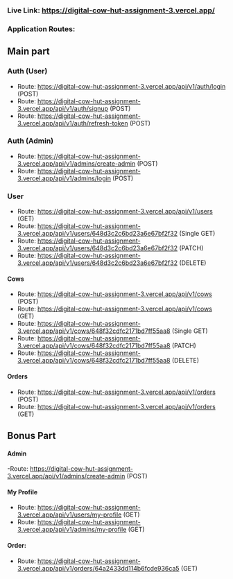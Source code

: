   <!-- ### Live Link: https://digital-cow-hut-assignment-3.vercel.app/
  ### Application Routes:

   #### User
   - api/v1/auth/signup (POST)
   - api/v1/users (GET)
   - api/v1/users/648d3c2c6bd23a6e67bf2f32 (Single GET)
   - api/v1/users/648d3c2c6bd23a6e67bf2f32(PATCH)
   - api/v1/users/648d3c2c6bd23a6e67bf2f32 (DELETE)


   #### Cows
   - api/v1/cows (POST)
   - api/v1/cows (GET)
   - api/v1/cows/648e7d1513716f4c05d80277 (Single GET) 
   - api/v1/cows/648e7d1513716f4c05d80277 (PATCH)
   - api/v1/cows/648e7d1513716f4c05d80277 (DELETE) 

   ### Pagination and Filtering routes of Cows

   - api/v1/cows?pag=1&limit=10
   
     
   #### Orders
   - api/v1/orders (POST)
   - api/v1/orders (GET) -->

  ### Live Link: https://digital-cow-hut-assignment-3.vercel.app/
  ### Application Routes:
  
  ## Main part
  
   ### Auth (User)
   - Route: https://digital-cow-hut-assignment-3.vercel.app/api/v1/auth/login (POST)
   - Route: https://digital-cow-hut-assignment-3.vercel.app/api/v1/auth/signup (POST)
   - Route:  https://digital-cow-hut-assignment-3.vercel.app/api/v1/auth/refresh-token (POST)

   ### Auth (Admin)
   - Route: https://digital-cow-hut-assignment-3.vercel.app/api/v1/admins/create-admin (POST)
   - Route: https://digital-cow-hut-assignment-3.vercel.app/api/v1/admins/login (POST)
   
   ### User
   - Route: https://digital-cow-hut-assignment-3.vercel.app/api/v1/users (GET)
   - Route: https://digital-cow-hut-assignment-3.vercel.app/api/v1/users/648d3c2c6bd23a6e67bf2f32 (Single GET)
   - Route: https://digital-cow-hut-assignment-3.vercel.app/api/v1/users/648d3c2c6bd23a6e67bf2f32 (PATCH)
   - Route: https://digital-cow-hut-assignment-3.vercel.app/api/v1/users/648d3c2c6bd23a6e67bf2f32 (DELETE)

   #### Cows
   - Route: https://digital-cow-hut-assignment-3.vercel.app/api/v1/cows (POST)
   - Route: https://digital-cow-hut-assignment-3.vercel.app/api/v1/cows (GET)
   - Route: https://digital-cow-hut-assignment-3.vercel.app/api/v1/cows/648f32cdfc2171bd7ff55aa8 (Single GET) 
   - Route: https://digital-cow-hut-assignment-3.vercel.app/api/v1/cows/648f32cdfc2171bd7ff55aa8 (PATCH) 
   - Route: https://digital-cow-hut-assignment-3.vercel.app/api/v1/cows/648f32cdfc2171bd7ff55aa8 (DELETE) 
   #### Orders
   - Route: https://digital-cow-hut-assignment-3.vercel.app/api/v1/orders (POST)
   - Route: https://digital-cow-hut-assignment-3.vercel.app/api/v1/orders (GET)

 ## Bonus Part

#### Admin
   -Route: https://digital-cow-hut-assignment-3.vercel.app/api/v1/admins/create-admin (POST)

#### My Profile
- Route: https://digital-cow-hut-assignment-3.vercel.app/api/v1/users/my-profile (GET)
- Route: https://digital-cow-hut-assignment-3.vercel.app/api/v1/admins/my-profile (GET)

#### Order:
 - Route: https://digital-cow-hut-assignment-3.vercel.app/api/v1/orders/64a2433dd114b6fcde936ca5 (GET)